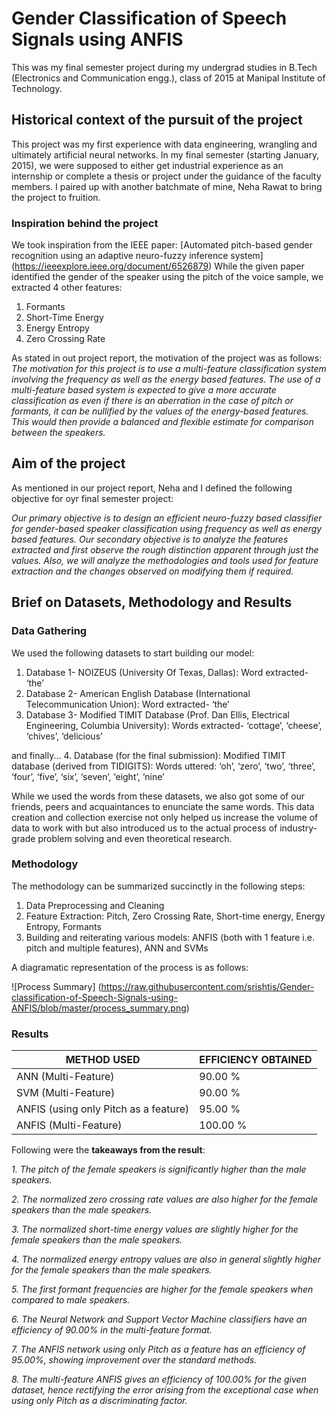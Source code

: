 # Gender Classification of Speech Signals using ANFIS

This was my final semester project during my undergrad studies in B.Tech (Electronics and Communication engg.), class of 2015 at Manipal Institute of Technology.

## Historical context of the pursuit of the project
This project was my first experience with data engineering, wrangling and ultimately artificial neural networks. In my final semester (starting January, 2015), we were supposed to either get industrial experience as an internship or complete a thesis or project under the guidance of the faculty members. I paired up with another batchmate of mine, Neha Rawat to bring the project to fruition.

### Inspiration behind the project
We took inspiration from the IEEE paper: [Automated pitch-based gender recognition using an adaptive neuro-fuzzy inference system] (https://ieeexplore.ieee.org/document/6526879)
While the given paper identified the gender of the speaker using the pitch of the voice sample, we extracted 4 other features:

1. Formants
2. Short-Time Energy
3. Energy Entropy
4. Zero Crossing Rate

As stated in out project report, the motivation of the project was as follows:
_The motivation for this project is to use a multi-feature classification system involving the frequency as well as the energy based features. 
The use of a multi-feature based system is expected to give a more accurate classification as even if there is an aberration in the case of pitch or formants, it can be nullified by the values of the energy-based features. This would then provide a balanced and flexible estimate for comparison between the speakers._

## Aim of the project
As mentioned in our project report, Neha and I defined the following objective for oyr final semester project:

_Our primary objective is to design an efficient neuro-fuzzy based classifier for gender-based speaker classification using frequency as well as energy based features.
Our secondary objective is to analyze the features extracted and first observe the rough distinction apparent through just the values. Also, we will analyze the methodologies and tools used for feature extraction and the changes observed on modifying them if required._

## Brief on Datasets, Methodology and Results

### Data Gathering
We used the following datasets to start building our model:
1. Database 1- NOIZEUS (University Of Texas, Dallas): Word extracted- ‘the’
2. Database 2- American English Database (International Telecommunication Union): Word extracted- ‘the’
3. Database 3- Modified TIMIT Database (Prof. Dan Ellis, Electrical Engineering, Columbia University): Words extracted- ‘cottage’, ‘cheese’, ‘chives’, ‘delicious’

and finally...
4. Database (for the final submission): Modified TIMIT database (derived from TIDIGITS): Words uttered: ‘oh’, ‘zero’, ‘two’, ‘three’, ‘four’, ‘five’, ‘six’, ‘seven’, ‘eight’, ‘nine’

While we used the words from these datasets, we also got some of our friends, peers and acquaintances to enunciate the same words. This data creation and collection exercise not only helped us increase the volume of data to work with but also introduced us to the actual process of industry-grade problem solving and even theoretical research. 

### Methodology
The methodology can be summarized succinctly in the following steps:
1. Data Preprocessing and Cleaning
2. Feature Extraction: Pitch, Zero Crossing Rate, Short-time energy, Energy Entropy, Formants
3. Building and reiterating various models: ANFIS (both with 1 feature i.e. pitch and multiple features), ANN and SVMs

A diagramatic representation of the process is as follows:

![Process Summary]
(https://raw.githubusercontent.com/srishtis/Gender-classification-of-Speech-Signals-using-ANFIS/blob/master/process_summary.png)

### Results
METHOD USED | EFFICIENCY OBTAINED
------------ | -------------
ANN (Multi-Feature) | 90.00 %
SVM (Multi-Feature) | 90.00 %
ANFIS (using only Pitch as a feature) | 95.00 %
ANFIS (Multi-Feature) | 100.00 %

Following were the __takeaways from the result__:

_1. The pitch of the female speakers is significantly higher than the male speakers._

_2. The normalized zero crossing rate values are also higher for the female speakers than the male speakers._

_3. The normalized short-time energy values are slightly higher for the female speakers than the male speakers._

_4. The normalized energy entropy values are also in general slightly higher for the female speakers than the male speakers._

_5. The first formant frequencies are higher for the female speakers when compared to male speakers._

_6. The Neural Network and Support Vector Machine classifiers have an efficiency of 90.00% in the multi-feature format._

_7. The ANFIS network using only Pitch as a feature has an efficiency of 95.00%, showing improvement over the standard methods._

_8. The multi-feature ANFIS gives an efficiency of 100.00% for the given dataset, hence rectifying the error arising from the exceptional case when using only Pitch as a discriminating factor._
